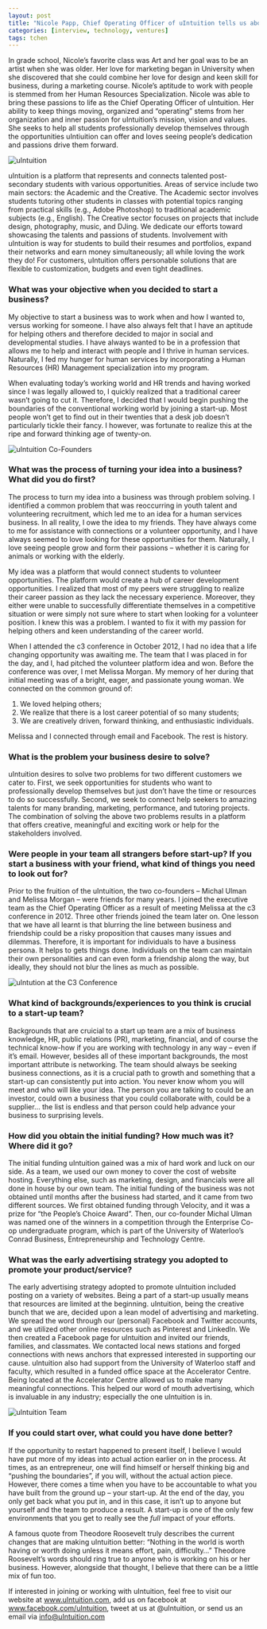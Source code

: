 ```yaml
---
layout: post
title: "Nicole Papp, Chief Operating Officer of uIntuition tells us about their student talents hiring platform and the importance of the execution"
categories: [interview, technology, ventures]
tags: tchen
---
```


In grade school, Nicole’s favorite class was Art and her goal was to be an artist when she was older. Her love for marketing began in University when she discovered that she could combine her love for design and keen skill for business, during a marketing course. Nicole’s aptitude to work with people is stemmed from her Human Resources Specialization. Nicole was able to bring these passions to life as the Chief Operating Officer of uIntuition. Her ability to keep things moving, organized and “operating” stems from her organization and inner passion for uIntuition’s mission, vision and values. She seeks to help all students professionally develop themselves through the opportunities uIntiuition can offer and loves seeing people’s dedication and passions drive them forward.

![uIntuition](http://i.imgur.com/nCcQKBTl.png)

uIntuition is a platform that represents and connects talented post-secondary students with various opportunities. Areas of service include two main sectors: the Academic and the Creative. The Academic sector involves students tutoring other students in classes with potential topics ranging from practical skills (e.g., Adobe Photoshop) to traditional academic subjects (e.g., English). The Creative sector focuses on projects that include design, photography, music, and DJing. We dedicate our efforts toward showcasing the talents and passions of students. Involvement with uIntuition is way for students to build their resumes and portfolios, expand their networks and earn money simultaneously; all while loving the work they do! For customers, uIntuition offers personable solutions that are flexible to customization, budgets and even tight deadlines.

### What was your objective when you decided to start a business?
My objective to start a business was to work when and how I wanted to, versus working for someone. I have also always felt that I have an aptitude for helping others and therefore decided to major in social and developmental studies. I have always wanted to be in a profession that allows me to help and interact with people and I thrive in human services. Naturally, I fed my hunger for human services by incorporating a Human Resources (HR) Management specialization into my program.

When evaluating today’s working world and HR trends and having worked since I was legally allowed to, I quickly realized that a traditional career wasn’t going to cut it. Therefore, I decided that I would begin pushing the boundaries of the conventional working world by joining a start-up. Most people won’t get to find out in their twenties that a desk job doesn’t particularly tickle their fancy. I however, was fortunate to realize this at the ripe and forward thinking age of twenty-on.

![uIntuition Co-Founders](http://i.imgur.com/l3XjCOYl.jpg)

### What was the process of turning your idea into a business? What did you do first?
The process to turn my idea into a business was through problem solving. I identified a common problem that was reoccurring in youth talent and volunteering recruitment, which led me to an idea for a human services business. In all reality, I owe the idea to my friends. They have always come to me for assistance with connections or a volunteer opportunity, and I have always seemed to love looking for these opportunities for them. Naturally, I love seeing people grow and form their passions – whether it is caring for animals or working with the elderly.

My idea was a platform that would connect students to volunteer opportunities. The platform would create a hub of career development opportunities. I realized that most of my peers were struggling to realize their career passion as they lack the necessary experience. Moreover, they either were unable to successfully differentiate themselves in a competitive situation or were simply not sure where to start when looking for a volunteer position.  I knew this was a problem. I wanted to fix it with my passion for helping others and keen understanding of the career world.

When I attended the c3 conference in October 2012, I had no idea that a life changing opportunity was awaiting me. The team that I was placed in for the day, and I, had pitched the volunteer platform idea and won. Before the conference was over, I met Melissa Morgan. My memory of her during that initial meeting was of a bright, eager, and passionate young woman. We connected on the common ground of:

1. We loved helping others;
2. We realize that there is a lost career potential of so many students;
3. We are creatively driven, forward thinking, and enthusiastic individuals.

Melissa and I connected through email and Facebook. The rest is history.

### What is the problem your business desire to solve?
uIntuition desires to solve two problems for two different customers we cater to. First, we seek opportunities for students who want to professionally develop themselves but just don’t have the time or resources to do so successfully. Second, we seek to connect help seekers to amazing talents for many branding, marketing, performance, and tutoring projects. The combination of solving the above two problems results in a platform that offers creative, meaningful and exciting work or help for the stakeholders involved.

### Were people in your team all strangers before start-up? If you start a business with your friend, what kind of things you need to look out for?
Prior to the fruition of the uIntuition, the two co-founders – Michal Ulman and Melissa Morgan – were friends for many years. I joined the executive team as the Chief Operating Officer as a result of meeting Melissa at the c3 conference in 2012. Three other friends joined the team later on. One lesson that we have all learnt is that blurring the line between business and friendship could be a risky proposition that causes many issues and dilemmas. Therefore, it is important for individuals to have a business persona. It helps to gets things done. Individuals on the team can maintain their own personalities and can even form a friendship along the way, but ideally, they should not blur the lines as much as possible.

![uIntution at the C3 Conference](http://i.imgur.com/WhinRKQl.jpg)

### What kind of backgrounds/experiences to you think is crucial to a start-up team?
Backgrounds that are cruicial to  a start up team are a mix of business knowledge, HR, public relations (PR), marketing, financial, and of course the technical know-how if you are working with technology in any way – even if it’s email. However, besides all of these important backgrounds, the most important attribute is networking. The team should always be seeking business connections, as it is a crucial path to growth and something that a start-up can consistently put into action. You never know whom you will meet and who will like your idea. The person you are talking to could be an investor, could own a business that you could collaborate with, could be a supplier… the list is endless and that person could help advance your business to surprising levels.

### How did you obtain the initial funding? How much was it? Where did it go?
The initial funding uIntuition gained was a mix of hard work and luck on our side. As a team, we used our own money to cover the cost of website hosting. Everything else, such as marketing, design, and financials were all done in house by our own team. The initial funding of the business was not obtained until months after the business had started, and it came from two different sources. We first obtained funding through Velocity, and it was a prize for “the People’s Choice Award”. Then, our co-founder Michal Ulman was named one of the winners in a competition through the Enterprise Co-op undergraduate program, which is part of the University of Waterloo’s Conrad Business, Entrepreneurship and Technology Centre.

### What was the early advertising strategy you adopted to promote your product/service?
The early advertising strategy adopted to promote uIntuition included posting on a variety of websites. Being a part of a start-up usually means that resources are limited at the beginning. uIntuition, being the creative bunch that we are, decided upon a lean model of advertising and marketing. We spread the word through our (personal) Facebook and Twitter accounts, and we utilized other online resources such as Pinterest and LinkedIn. We then created a Facebook page for uIntuition and invited our friends, families, and classmates. We contacted local news stations and forged connections with news anchors that expressed interested in supporting our cause. uIntuition also had support from the University of Waterloo staff and faculty, which resulted in a funded office space at the Accelerator Centre. Being located at the Accelerator Centre allowed us to make many meaningful connections. This helped our word of mouth advertising, which is invaluable in any industry; especially the one uIntuition is in.

![uIntuition Team](http://i.imgur.com/l0x5QNSl.jpg)

### If you could start over, what could you have done better?
If the opportunity to restart happened to present itself, I believe I would have put more of my ideas into actual action earlier on in the process. At times, as an entrepreneur, one will find himself or herself thinking big and “pushing the boundaries”, if you will, without the actual action piece. However, there comes a time when you have to be accountable to what you have built from the ground up – your start-up. At the end of the day, you only get back what you put in, and in this case, it isn’t up to anyone but yourself and the team to produce a result. A start-up is one of the only few environments that you get to really see the *full* impact of your efforts.

A famous quote from Theodore Roosevelt truly describes the current changes that are making uIntuition better: “Nothing in the world is worth having or worth doing unless it means effort, pain, difficulty…” Theodore Roosevelt’s words should ring true to anyone who is working on his or her business. However, alongside that thought, I believe that there can be a little mix of fun too.

If interested in joining or working with uIntuition, feel free to visit our website at www.uIntuition.com, add us on facebook at www.facebook.com/uIntuition, tweet at us at @uIntuition, or send us an email via info@uIntuition.com
